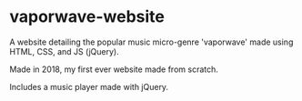 # vaporwave-website

A website detailing the popular music micro-genre 'vaporwave' made using HTML, CSS, and JS (jQuery).

Made in 2018, my first ever website made from scratch. 

Includes a music player made with jQuery.
